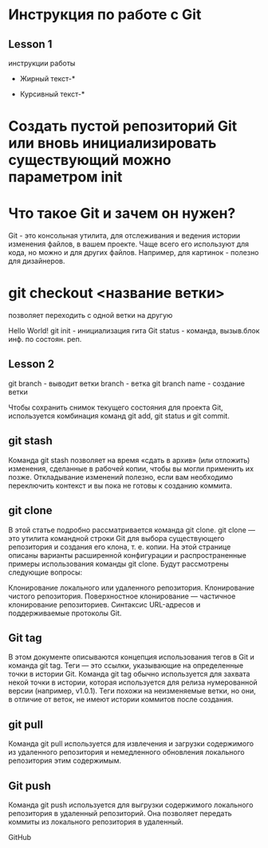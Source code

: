# Инструкция по работе с Git
## Lesson 1
инструкции работы 

* Жирный текст-* 

* Курсивный текст-* 

# Создать пустой репозиторий Git или вновь инициализировать существующий можно параметром init

# Что такое Git и зачем он нужен?
Git - это консольная утилита, для отслеживания и ведения истории изменения файлов, в вашем проекте. Чаще всего его используют для кода, но можно и для других файлов. Например, для картинок - полезно для дизайнеров.

# git checkout <название ветки> 

позволяет переходить с одной ветки на другую 

Hello World!
git init - инициализация гита 
Git status - команда, вызыв.блок инф. по состоян. реп.
## Lesson 2
git branch - выводит ветки 
branch - ветка 
git branch name - создание ветки 

Чтобы сохранить снимок текущего состояния для проекта Git, используется комбинация команд git add, git status и git commit.

## git stash
Команда git stash позволяет на время «сдать в архив» (или отложить) изменения, сделанные в рабочей копии, чтобы вы могли применить их позже. Откладывание изменений полезно, если вам необходимо переключить контекст и вы пока не готовы к созданию коммита.

## git clone
В этой статье подробно рассматривается команда git clone. git clone — это утилита командной строки Git для выбора существующего репозитория и создания его клона, т. е. копии. На этой странице описаны варианты расширенной конфигурации и распространенные примеры использования команды git clone. Будут рассмотрены следующие вопросы:

Клонирование локального или удаленного репозитория.
Клонирование чистого репозитория.
Поверхностное клонирование — частичное клонирование репозиториев.
Синтаксис URL-адресов и поддерживаемые протоколы Git.

## Git tag
В этом документе описываются концепция использования тегов в Git и команда git tag. Теги — это ссылки, указывающие на определенные точки в истории Git. Команда git tag обычно используется для захвата некой точки в истории, которая используется для релиза нумерованной версии (например, v1.0.1). Теги похожи на неизменяемые ветки, но они, в отличие от веток, не имеют истории коммитов после создания.

## git pull
Команда git pull используется для извлечения и загрузки содержимого из удаленного репозитория и немедленного обновления локального репозитория этим содержимым.
## Git push
Команда git push используется для выгрузки содержимого локального репозитория в удаленный репозиторий. Она позволяет передать коммиты из локального репозитория в удаленный. 


GitHub
